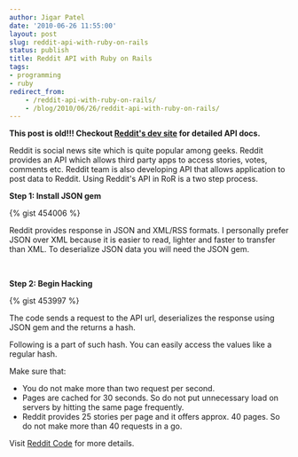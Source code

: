 ```yaml
---
author: Jigar Patel
date: '2010-06-26 11:55:00'
layout: post
slug: reddit-api-with-ruby-on-rails
status: publish
title: Reddit API with Ruby on Rails
tags:
- programming
- ruby
redirect_from:
    - /reddit-api-with-ruby-on-rails/
    - /blog/2010/06/26/reddit-api-with-ruby-on-rails/
---
```


**This post is old!!! Checkout [Reddit's dev site](http://www.reddit.com/dev/api) for detailed API docs.**

Reddit is social news site which is quite popular among geeks.
Reddit provides an API which allows third party apps to access
stories, votes, comments etc. Reddit team is also developing API
that allows application to post data to Reddit. Using Reddit's API
in RoR is a two step process.

**Step 1: Install JSON gem**

{% gist 454006 %}

Reddit provides response in JSON and XML/RSS formats. I personally
prefer JSON over XML because it is easier to read, lighter and
faster to transfer than XML. To deserialize JSON data you will need
the JSON gem.

 

**Step 2: Begin Hacking**

{% gist 453997 %}

The code sends a request to the API url, deserializes the response
using JSON gem and the returns a hash.

Following is a part of such hash. You can easily access the values
like a regular hash.

Make sure that:

-   You do not make more than two request per second.
-   Pages are cached for 30 seconds. So do not put unnecessary load
    on servers by hitting the same page frequently.
-   Reddit provides 25 stories per page and it offers approx. 40
    pages. So do not make more than 40 requests in a go.

Visit [Reddit Code](http://code.reddit.com) for more details.

 



